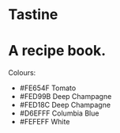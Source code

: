 # Tastine

# A recipe book.

Colours: 
* #FE654F Tomato
* #FED99B Deep Champagne
* #FED18C Deep Champagne
* #D6EFFF Columbia Blue
* #FEFEFF White